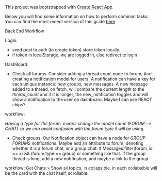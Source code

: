 This project was bootstrapped with [Create React App](https://github.com/facebookincubator/create-react-app).

Below you will find some information on how to perform common tasks.<br>
You can find the most recent version of this guide [here](https://github.com/facebookincubator/create-react-app/blob/master/packages/react-scripts/template/README.md)

Back End Workflow

Login:

* send post to auth (to create token) store token locally.
* if token in localStorage, we are logged in, else redirect to login

DashBoard:

* Check all forums. Consider adding a thread count node to forum, And creating a notification model for users: A notification can have a key for each unique instance: new groups, new messages. A new message added to a thread, on fetch, will compare the current length to the _thread_count_ and if it is longer, the new_notification toggles and will show a notification to the user on dashboard. Maybe I can use REACT chips?

workflow:

_Having a type for the forum, means change the model name (FORUM ==> CHAT) so we can avoid confusion with the forum type it will be using._

* Check groups. Our Notification object can have a node for _GROUP-FORUMS_ notifications. Maybe add an attribute to forum, denoting whether it is a forum chat, or a group chat. If Messages.filter(forum_id == x) && (forum.type == group) or something like that. if the group thread is long, add a new notification, and maybe a link to the group.

workflow:
Get Chats > Show all topics, in collapsible. in each collabsible will be the card with the chat itself, scrollable.
